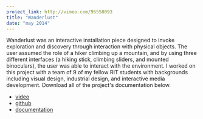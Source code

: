 ```yaml
---
project_link: http://vimeo.com/95558093
title: "Wanderlust"
date: "may 2014"
---
```


Wanderlust was an interactive installation piece designed to invoke exploration and discovery through interaction with physical objects. The user assumed the role of a hiker climbing up a mountain, and by using three different interfaces (a hiking stick, climbing sliders, and mounted binoculars), the user was able to interact with the environment. I worked on this project with a team of 9 of my fellow RIT students with backgrounds including visual design, industrial design, and interactive media development. Download all of the project's documentation below.

- [video][video]
- [github][github]
- [documentation][docs]

[video]: http://vimeo.com/95558093
[github]: https://github.com/SugarPeas/WanderLust
[docs]: assets/media/Wanderlust_Documentation.pdf
